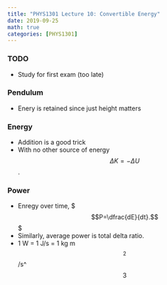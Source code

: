 ```yaml
---
title: "PHYS1301 Lecture 10: Convertible Energy"
date: 2019-09-25
math: true 
categories: [PHYS1301]
---
```


### TODO

- Study for first exam (too late)

### Pendulum

- Enery is retained since just height matters

### Energy

- Addition is a good trick
- With no other source of energy $$\Delta K = -\Delta U$$. 

### Power

- Enregy over time, $$$P=\dfrac{dE}{dt}.$$$
- Similarly, average power is total delta ratio.
- 1 W = 1 J/s = 1 kg m$$^2$$/s^$$3$$